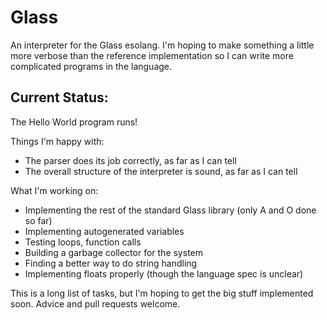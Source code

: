 # Glass

An interpreter for the Glass esolang. I'm hoping to make something a little more verbose than the reference implementation so I can write more complicated programs in the language.

## Current Status:
The Hello World program runs!

Things I'm happy with:
- The parser does its job correctly, as far as I can tell
- The overall structure of the interpreter is sound, as far as I can tell

What I'm working on:
- Implementing the rest of the standard Glass library (only A and O done so far)
- Implementing autogenerated variables
- Testing loops, function calls
- Building a garbage collector for the system
- Finding a better way to do string handling
- Implementing floats properly (though the language spec is unclear)

This is a long list of tasks, but I'm hoping to get the big stuff implemented soon. Advice and pull requests welcome.